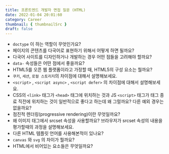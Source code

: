 ```yaml
---
title: 프론트엔드 개발자 면접 질문 (HTML)
date: 2022-01-04 20:01:60
category: Career
thumbnail: { thumbnailSrc }
draft: false
---
```


- `doctype` 이 하는 역할이 무엇인가요?
- 페이지의 콘텐츠를 다국어로 표현하기 위해서 어떻게 하면 될까요?
- 다국어 사이트를 디자인하거나 개발하는 경우 어떤 점들을 고려해야 할까요?
- `data-` 속성들은 어떤 점에서 좋을까요?
- HTML5를 오픈 웹 플랫폼이라고 가정할 때, HTML5의 구성 요소는 뭘까요?
- `쿠키`, `세션`, `로컬 스토리지`의 차이점에 대해서 설명해보세요.
- `<script>` , `<script async>` , `<script defer>` 의 차이점에 대해서 설명해보세요.
- CSS의 `<link>` 태그가 `<head>` 태그에 위치하는 것과 JS `<script>` 태그가 <body>태그 종료 직전에 위치하는 것이 일반적으로 좋다고 하는데 왜 그럴까요? 다른 예외 경우는 없을까요?
- 점진적 렌더링(progressive rendering)이란 무엇일까요?
- 왜 이미지 태그에서 srcset 속성을 사용할까요? 브라우저가 srcset 속성의 내용을 평가할때의 과정을 설명해보세요.
- 다른 HTML 템플릿 언어를 사용해본적이 있나요?
- `canvas` 와 `svg` 의 차이가 뭘까요?
- HTML에서 비어있는 요소들은 무엇일까요?
